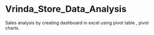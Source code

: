 # Vrinda_Store_Data_Analysis
Sales analysis by creating dashboard in excel using pivot table , pivot charts.
